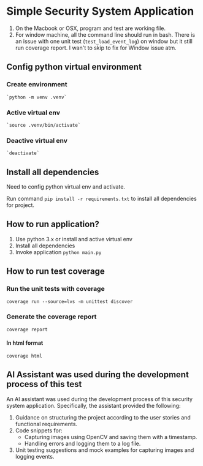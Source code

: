 # Simple Security System Application

1. On the Macbook or OSX, program and test are working file. 
2. For window machine, all the command line should run in bash. There is an issue with one unit test (`test_load_event_log`) on window but it still run coverage report. I wan't to skip to fix for Window issue atm. 

## Config python virtual environment

### Create environment
    
    `python -m venv .venv`
### Active virtual env
    
    `source .venv/bin/activate`
### Deactive virtual env

    `deactivate`


## Install all dependencies

Need to config python virtual env and activate. 

Run command `pip install -r requirements.txt` to install all dependencies for project. 

## How to run application?

1. Use python 3.x or install and active virtual env
2. Install all dependencies
3. Invoke application
    `python main.py`



## How to run test coverage

### Run the unit tests with coverage

`coverage run --source=lvs -m unittest discover`

### Generate the coverage report

`coverage report`

#### In html format

`coverage html`


## AI Assistant was used during the development process of this test

An AI assistant was used during the development process of this security system application. Specifically, the assistant provided the following:

1. Guidance on structuring the project according to the user stories and functional requirements.
2. Code snippets for:
   - Capturing images using OpenCV and saving them with a timestamp.
   - Handling errors and logging them to a log file.
3. Unit testing suggestions and mock examples for capturing images and logging events.